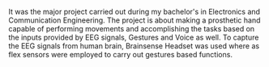 It was the major project carried out during my bachelor's in Electronics and Communication Engineering.
The project is about making a prosthetic hand capable of performing movements and accomplishing the tasks based on the inputs provided by EEG signals, Gestures and Voice as well.
To capture the EEG signals from human brain, Brainsense Headset was used where as flex sensors were employed to carry out gestures based functions.
